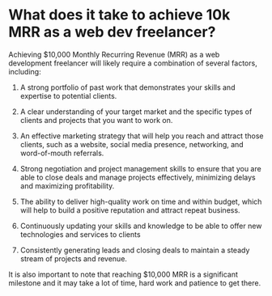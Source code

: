 # What does it take to achieve 10k MRR as a web dev freelancer?

Achieving $10,000 Monthly Recurring Revenue (MRR) as a web development freelancer will likely require a combination of several factors, including:

1. A strong portfolio of past work that demonstrates your skills and expertise to potential clients.
    
2. A clear understanding of your target market and the specific types of clients and projects that you want to work on.
    
3. An effective marketing strategy that will help you reach and attract those clients, such as a website, social media presence, networking, and word-of-mouth referrals.
    
4. Strong negotiation and project management skills to ensure that you are able to close deals and manage projects effectively, minimizing delays and maximizing profitability.
    
5. The ability to deliver high-quality work on time and within budget, which will help to build a positive reputation and attract repeat business.
    
6. Continuously updating your skills and knowledge to be able to offer new technologies and services to clients
    
7. Consistently generating leads and closing deals to maintain a steady stream of projects and revenue.
    

It is also important to note that reaching $10,000 MRR is a significant milestone and it may take a lot of time, hard work and patience to get there.
